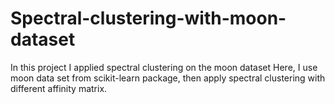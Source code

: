 # Spectral-clustering-with-moon-dataset
In this project I applied spectral clustering on the moon dataset
Here, I use moon data set from scikit-learn package, then apply spectral clustering with different affinity matrix.
